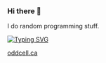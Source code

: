 ### Hi there 👋
I do random programming stuff.


[![Typing SVG](https://readme-typing-svg.demolab.com?font=Ubuntu&pause=1000&multiline=false&random=true&width=435&lines=A+programmer+who+does+stuff;%3F%3F%3F%3F%3F;WHAT+IS+THIS+FONT%3F;TOUCH+SOME+GRASS;buss%3A%2F%2F+is+the+futre+for+webdev)](https://git.io/typing-svg)


[oddcell.ca](https://oddcell.ca)
